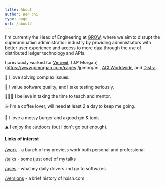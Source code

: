 ```yaml
---
title: About
author: Ben Shi
type: page
url: /about/
---
```


I'm currently the Head of Engineering at [GROW](https://www.growsuper.com/), where we aim to disrupt the superannuation administration industry by providing administrators with better user experience and access to more data through the use of distributed ledger technology and APIs.

I previously worked for [Versent](https://versent.com.au), [J.P Morgan](https://www.jpmorgan.com/pages
/jpmorgan), [ACI Worldwide](https://www.aciworldwide.com/), and [Distra](https://www.crunchbase.com/company/distra).

🧐 I love solving complex issues.

🧪 I value software quality, and I take testing seriously.

👨🏻‍🏫 I believe in taking the time to teach and mentor.

☕️ I'm a coffee lover, will need at least 2 a day to keep me going.

🍔 I love a messy burger and a good gin & tonic.

⛰ I enjoy the outdoors (but I don't go out enough).

#### Links of interest

[/work](/work) - a bunch of my previous work both personal and professional

[/talks](/talks) - some (just one) of my talks

[/uses](/uses) - what my daily drivers and go to softwares

[/versions](/versions) - a brief history of hbish.com
